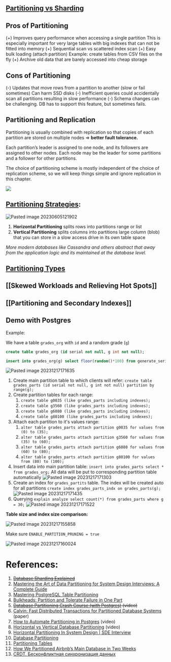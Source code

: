 ## [Partitioning vs Sharding](../Partitioning%20vs%20Sharding.md)

## Pros of Partitioning

(+) Improves query performance when accessing a single partition
	This is especially important for very large tables with big indexes that can not be fitted into memory
(+) Sequential scan vs scattered index scan
(+) Easy bulk loading (attach partition)
	 Example: create tables from CSV files on the fly
(+) Archive old data that are barely accessed into cheap storage
## Cons of Partitioning

(-) Updates that move rows from a partition to another (slow or fail sometimes)
	Can harm SSD disks
(-) Inefficient queries could accidentally scan all partitions resulting in slow performance
(-) Schema changes can be challenging. 
	DB has to support this feature, but sometimes fails.

## Partitioning and Replication

Partitioning is usually combined with replication so that copies of each partition are stored on multiple nodes => **better fault tolerance.**

Each partition’s leader is assigned to one node, and its followers are assigned to other nodes. Each node may be the leader for some partitions and a follower for other partitions.

The choice of partitioning scheme is mostly independent of the choice of replication scheme, so we will keep things simple and ignore replication in this chapter.

![](Pasted%20image%2020241224000511.png)
## [Partitioning Strategies](Partitioning%20Strategies.md):

![Pasted image 20230605121902](../../../../../../_Attachments/Pasted%20image%2020230605121902.png)
1. **Horizontal Partitioning** splits rows into partitions
	range or list
2. **Vertical Partitioning** splits columns into partitions
	large column (blob) that you can store in a slow access drive in its own table space

*More modern databases like Cassandra and others abstract that away from the application logic and its maintained at the database level.*
## [Partitioning Types](Partitioning%20Types.md)

## [[Skewed Workloads and Relieving Hot Spots]]

## [[Partitioning and Secondary Indexes]]

## Demo with Postgres

Example:

We have a table `grades_org` with `id` and a random grade (`g`)
```SQL
create table grades_org (id serial not null, g int not null);

insert into grades_org(g) select floor(random()*100) from generate_series(0, 10000000);
```

![Pasted image 20231217171635](../../../../../../_Attachments/Pasted%20image%2020231217171635.png)

1. Create main partition table to which clients will refer:
   `create table grades_parts (id serial not null, g int not null) partition by range(g);`
2. Create partition tables for each range:
	1. `create table g0035 (like grades_parts including indexes);`
	2. `create table g3560 (like grades_parts including indexes);`
	3. `create table g6080 (like grades_parts including indexes);`
	4. `create table g80100 (like grades_parts including indexes);`
3. Attach each partition to it's values range:
	1. `alter table grades_parts attach partition g0035 for values from (0) to (35);`
	2. `alter table grades_parts attach partition g3560 for values from (35) to (60);`
	3. `alter table grades_parts attach partition g6080 for values from (60) to (80);`
	4. `alter table grades_parts attach partition g80100 for values from (80) to (100);`
4. Insert data into main partition table: `insert into grades_parts select * from grades_org;`
	All data will be put to corresponding partition table automatically
	![Pasted image 20231217171303](../../../../../../_Attachments/Pasted%20image%2020231217171303.png)
5. Create an index for `grades_partits` table. The index will be created auto for all partitions `create index grades_parts_indx on grades_parts(g);`
	![Pasted image 20231217171435](../../../../../../_Attachments/Pasted%20image%2020231217171435.png)
6. Querying `explain analyze select count(*) from grades_parts where g = 30;`
	![Pasted image 20231217171522](../../../../../../_Attachments/Pasted%20image%2020231217171522.png)


**Table size and index size comparison:**

![Pasted image 20231217155858](../../../../../../_Attachments/Pasted%20image%2020231217155858.png)

Make sure `ENABLE_PARTITION_PRUNING = true` 

![Pasted image 20231217160024](../../../../../../_Attachments/Pasted%20image%2020231217160024.png)

# References:

1. ~~[Database Sharding Explained](!https://architecturenotes.co/database-sharding-explained/ )~~
2. [Mastering the Art of Data Partitioning for System Design Interviews: A Complete Guide](https://levelup.gitconnected.com/master-the-art-of-data-partitioning-for-system-design-interviews-a-complete-guide-b9d8075bc3cb)
2. [Mastering PostgreSQL Table Partitioning](https://fragland.dev/a-guide-to-table-partitioning-with-postgresql-12)
3. [Bulkheads: Partition and Tolerate Failure in One Part](https://skife.org/architecture/fault-tolerance/2009/12/31/bulkheads.html)
4. ~~[Database Partitioning Crash Course (with Postgres)](https://www.youtube.com/watch?v=sitUYx2EfhY&list=PLQnljOFTspQXjD0HOzN7P2tgzu7scWpl2&index=12) (video)~~
5. [Calvin: Fast Distributed Transactions for Partitioned Database Systems](https://ydb.tech/ru/docs/) (paper)
6. [How to Automate Partitioning in Postgres](https://www.youtube.com/watch?v=Ts6lx3sImQo&list=PLQnljOFTspQXjD0HOzN7P2tgzu7scWpl2&index=60) (video)
7. [Horizontal vs Vertical Database Partitioning](https://www.youtube.com/watch?v=QA25cMWp9Tk&list=PLQnljOFTspQXjD0HOzN7P2tgzu7scWpl2&index=13) (video)
8. [Horizontal Partitioning In System Design | SDE Interview](https://ganeshprasad227.medium.com/horizontal-partitioning-in-system-design-sde-interview-c6894142c438)
9. [Database Partitioning](https://github.com/vitkarpov/coding-interviews-blog-archive/blob/main/posts/database-partitioning.md)
10. [Partitioning Tables](https://www.vertica.com/docs/9.2.x/HTML/Content/Authoring/AdministratorsGuide/Partitions/PartitioningTables.htm)
11. [How We Partitioned Airbnb’s Main Database in Two Weeks](https://medium.com/airbnb-engineering/how-we-partitioned-airbnb-s-main-database-in-two-weeks-55f7e006ff21)
12. [CRDT. Бесконфликтная синхронизация данных](https://youtu.be/j-CFTQVuP-s)

